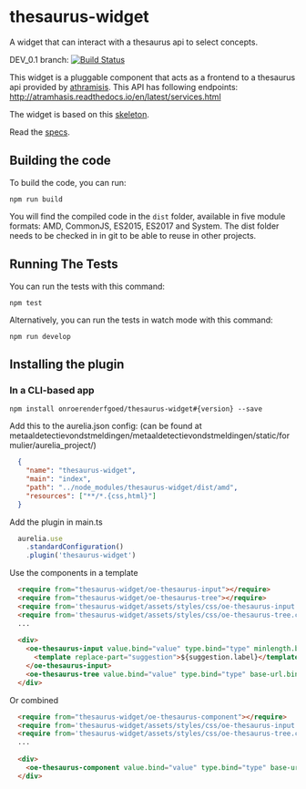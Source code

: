 # thesaurus-widget
A widget that can interact with a thesaurus api to select concepts.

DEV_0.1 branch: [![Build Status](https://travis-ci.org/OnroerendErfgoed/thesaurus-widget.svg?branch=DEV_0.1)](https://travis-ci.org/OnroerendErfgoed/thesaurus-widget) 

This widget is a pluggable component that acts as a frontend to a thesaurus api provided by [athramisis](https://github.com/OnroerendErfgoed/atramhasis). This API has following endpoints: http://atramhasis.readthedocs.io/en/latest/services.html

The widget is based on this [skeleton](https://github.com/manuel-guilbault/aurelia-skeleton-plugin-typescript). 

Read the [specs](./docs/specs.md).

## Building the code

To build the code, you can run:

  ```shell
  npm run build
  ```
  
You will find the compiled code in the `dist` folder, available in five module formats: AMD, CommonJS, ES2015, ES2017 and System.
The dist folder needs to be checked in in git to be able to reuse in other projects.


## Running The Tests

You can run the tests with this command:

  ```shell
  npm test
  ```

Alternatively, you can run the tests in watch mode with this command:

```shell
npm run develop
```


## Installing the plugin

### In a CLI-based app


```shell
npm install onroerenderfgoed/thesaurus-widget#{version} --save
```

Add this to the aurelia.json config: 
(can be found at metaaldetectievondstmeldingen/metaaldetectievondstmeldingen/static/formulier/aurelia_project/)
```json
  {
    "name": "thesaurus-widget",
    "main": "index",
    "path": "../node_modules/thesaurus-widget/dist/amd",
    "resources": ["**/*.{css,html}"]
  }
```

Add the plugin in main.ts
```javascript
  aurelia.use
    .standardConfiguration()
    .plugin('thesaurus-widget')
```

Use the components in a template

```html
  <require from="thesaurus-widget/oe-thesaurus-input"></require>
  <require from="thesaurus-widget/oe-thesaurus-tree"></require>
  <require from='thesaurus-widget/assets/styles/css/oe-thesaurus-input.css'></require>
  <require from='thesaurus-widget/assets/styles/css/oe-thesaurus-tree.css'></require> 
  ...
  
  <div>
    <oe-thesaurus-input value.bind="value" type.bind="type" minlength.bind="minlength" base-url.bind="baseUrl" label="label">
      <template replace-part="suggestion">${suggestion.label}</template>
    </oe-thesaurus-input>
    <oe-thesaurus-tree value.bind="value" type.bind="type" base-url.bind="baseUrl"></oe-thesaurus-tree>
  </div>
```

Or combined 

```html
  <require from="thesaurus-widget/oe-thesaurus-component"></require>
  <require from='thesaurus-widget/assets/styles/css/oe-thesaurus-input.css'></require>
  <require from='thesaurus-widget/assets/styles/css/oe-thesaurus-tree.css'></require> 
  ...
  
  <div>
    <oe-thesaurus-component value.bind="value" type.bind="type" base-url.bind="baseUrl" minlength.bind="minlength"></oe-thesaurus-component>
  </div>
```